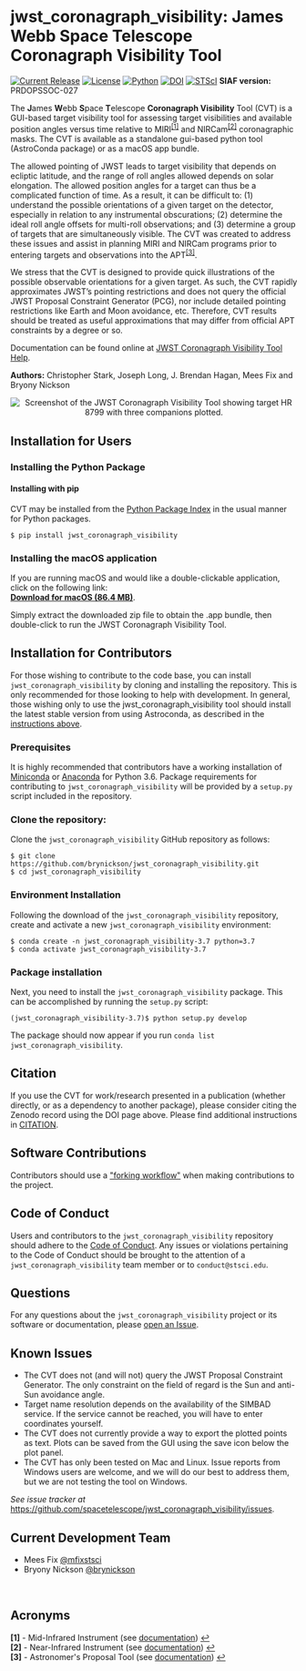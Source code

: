 # jwst_coronagraph_visibility: James Webb Space Telescope Coronagraph Visibility Tool

[![Current Release](https://img.shields.io/github/v/release/spacetelescope/jwst_coronagraph_visibility.svg)](https://github.com/spacetelescope/jwst_coronagraph_visibility/releases/latest/)
[![License](https://img.shields.io/github/license/spacetelescope/jwst_coronagraph_visibility)](LICENSE)
[![Python](https://img.shields.io/badge/Python-3.6-blue.svg)](https://www.python.org/)
[![DOI](https://zenodo.org/badge/DOI/10.5281/zenodo.4488421.svg)](https://doi.org/10.5281/zenodo.4488421)
[![STScI](https://img.shields.io/badge/powered%20by-STScI-blue.svg?colorA=707170&colorB=3e8ddd&style=flat)](http://www.stsci.edu)
**SIAF version:** PRDOPSSOC-027

The **J**ames **W**ebb **S**pace **T**elescope **Coronagraph Visibility** Tool (CVT) is a GUI-based target visibility 
tool for assessing target visibilities and available position angles versus time relative to 
MIRI<sup id="a1">[[1]](#f1)</sup> and NIRCam<sup id="a2">[[2]](#f1)</sup> coronagraphic masks. The CVT is available as 
a standalone gui-based python tool (AstroConda package) or as a macOS app bundle. 

The allowed pointing of JWST leads to target visibility that depends on ecliptic latitude, and the range of roll angles 
allowed depends on solar elongation. The allowed position angles for a target can thus be a complicated function of 
time. As a result, it can be difficult to: (1) understand the possible orientations of a given target on the detector, 
especially in relation to any instrumental obscurations; (2) determine the ideal roll angle offsets for multi-roll 
observations; and (3) determine a group of targets that are simultaneously visible. The CVT was created to address 
these issues and assist in planning MIRI and NIRCam programs prior to entering targets and observations into the 
APT<sup id="a3">[[3]](#f1)</sup>. 

We stress that the CVT is designed to provide quick illustrations of the possible observable orientations for a given 
target. As such, the CVT rapidly approximates JWST’s pointing restrictions and does not query the official JWST Proposal 
Constraint Generator (PCG), nor include detailed pointing restrictions like Earth and Moon avoidance, etc. Therefore, 
CVT results should be treated as useful approximations that may differ from official APT constraints by a degree or so.

Documentation can be found online at [JWST Coronagraph Visibility Tool Help](https://jwst-docs.stsci.edu/jwst-other-tools/jwst-target-visibility-tools/jwst-coronagraphic-visibility-tool-help).

**Authors:** Christopher Stark, Joseph Long, J. Brendan Hagan, Mees Fix and Bryony Nickson

<p align="center">
  <img src="screenshot.png" alt="Screenshot of the JWST Coronagraph Visibility Tool showing target HR 8799 with three companions plotted."/>
</p>

<a name="user-install"></a>
## Installation for Users 

### Installing the Python Package

#### Installing with pip

CVT may be installed from the [Python Package Index](https://pypi.org/) in the usual manner for Python packages.
 
    $ pip install jwst_coronagraph_visibility 

### Installing the macOS application

If you are running macOS and would like a double-clickable application, click on the following link:<br> **[Download for macOS (86.4 MB)](https://github.com/spacetelescope/jwst_coronagraph_visibility/releases/download/0.4.4/jwst_coronagraph_visibility_tool_macos.zip)**. 

Simply extract the downloaded zip file to obtain the .app bundle, then double-click to run the JWST Coronagraph Visibility Tool.

## Installation for Contributors

For those wishing to contribute to the code base, you can install `jwst_coronagraph_visibility` by cloning and 
installing the repository. This is only recommended for those looking to help with development. In general, those 
wishing only to use the jwst_coronagraph_visibility tool should install the latest stable version from using Astroconda, 
as described in the [instructions above](#user-install).

### Prerequisites 

It is highly recommended that contributors have a working installation of [Miniconda](https://conda.io/miniconda.html) 
or [Anaconda](Anaconda) for Python 3.6. Package requirements for contributing to `jwst_coronagraph_visibility` will be 
provided by a `setup.py` script included in the repository. 

### Clone the repository:

Clone the `jwst_coronagraph_visibility` GitHub repository as follows:

    $ git clone https://github.com/brynickson/jwst_coronagraph_visibility.git
    $ cd jwst_coronagraph_visibility

### Environment Installation 

Following the download of the `jwst_coronagraph_visibility` repository, create and activate a new 
`jwst_coronagraph_visibility` environment:

    $ conda create -n jwst_coronagraph_visibility-3.7 python=3.7
    $ conda activate jwst_coronagraph_visibility-3.7
    
### Package installation

Next, you need to install the `jwst_coronagraph_visibility` package. This can be accomplished by running the `setup.py` 
script:

    (jwst_coronagraph_visibility-3.7)$ python setup.py develop
    
The package should now appear if you run `conda list jwst_coronagraph_visibility`. 


## Citation 

If you use the CVT for work/research presented in a publication (whether directly, or as a dependency to another 
package), please consider citing the Zenodo record using the DOI page above. Please find additional instructions in 
[CITATION](CITATION).


## Software Contributions

Contributors should use a ["forking workflow"](https://github.com/spacetelescope/style-guides/blob/master/guides/git-workflow.md#the-forking-workflow-) 
when making contributions to the project. 

## Code of Conduct 

Users and contributors to the `jwst_coronagraph_visibility` repository should adhere to the 
[Code of Conduct](CODE_OF_CONDUCT). Any issues or violations pertaining to the Code of Conduct should be brought to 
the attention of a `jwst_coronagraph_visibility` team member or to `conduct@stsci.edu`.

## Questions

For any questions about the `jwst_coronagraph_visibility` project or its software or documentation, please 
[open an Issue](https://github.com/spacetelescope/jwst_coronagraph_visibility/issues).

## Known Issues

  * The CVT does not (and will not) query the JWST Proposal Constraint Generator. The only constraint on the field of regard is the Sun and anti-Sun avoidance angle.
  * Target name resolution depends on the availability of the SIMBAD service. If the service cannot be reached, you will have to enter coordinates yourself.
  * The CVT does not currently provide a way to export the plotted points as text. Plots can be saved from the GUI using the save icon below the plot panel.
  * The CVT has only been tested on Mac and Linux. Issue reports from Windows users are welcome, and we will do our best to address them, but we are not testing the tool on Windows.

*See issue tracker at* https://github.com/spacetelescope/jwst_coronagraph_visibility/issues.

## Current Development Team
- Mees Fix [@mfixstsci](https://github.com/mfixstsci)
- Bryony Nickson [@brynickson](https://github.com/brynickson)
<br>

##  Acronyms 
<b id="f1">[1]</b> - Mid-Infrared Instrument (see [documentation](https://jwst-docs.stsci.edu/mid-infrared-instrument/miri-observing-modes/miri-coronagraphic-imaging)) [ ↩](#a1) <br>
<b id="f1">[2]</b> - Near-Infrared Instrument (see [documentation](https://jwst-docs.stsci.edu/near-infrared-camera/nircam-observing-modes/nircam-coronagraphic-imaging)) [ ↩](#a2) <br>
<b id="f1">[3]</b> - Astronomer's Proposal Tool (see [documentation](https://jwst-docs.stsci.edu/jwst-astronomers-proposal-tool-overview)) [ ↩](#a2)
